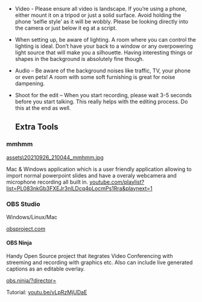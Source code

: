 * Video - Please ensure all video is landscape. If you’re using a phone, either mount it on a tripod or just a solid surface. Avoid holding the phone ‘selfie style’ as it will be wobbly. Please be looking directly into the camera or just below it eg at a script.
* When setting up, be aware of lighting. A room where you can control the lighting is ideal. Don’t have your back to a window or any overpowering light source that will make you a silhouette. Having interesting things or shapes in the background is absolutely fine though.
* Audio – Be aware of the background noises like traffic, TV, your phone or even pets! A room with some soft furnishing is great for noise dampening.
* Shoot for the edit – When you start recording, please wait 3-5 seconds before you start talking. This really helps with the editing process. Do this at the end as well.

  ## Extra Tools

### mmhmm

[assets\20210926_210044_mmhmm.jpg](assets\20210926_210044_mmhmm.jpg)

Mac & Windows application which is a user friendly application allowing to import normal powerpoint slides and have a overaly webcamera and microphone recording all built in. [youtube.com/playlist?list=PL083nkGb3FXEJr3nlLDcq4pLocmPs1Rra&amp;playnext=1](https://www.youtube.com/playlist?list=PL083nkGb3FXEJr3nlLDcq4pLocmPs1Rra&playnext=1)

### OBS Studio

Windows/Linux/Mac

[obsproject.com](https://obsproject.com)

#### OBS Ninja

Handy Open Source project that itegrates Video Conferencing with streeming and recording with graphics etc. Also can include live generated captions as an editable overlay.

[obs.ninja/?director=](https://obs.ninja/?director=)

Tutorial: [youtu.be/vLpRzMjUDaE](https://youtu.be/vLpRzMjUDaE?list=UUMc1GFSONeLSKvXuHx_N51A)
